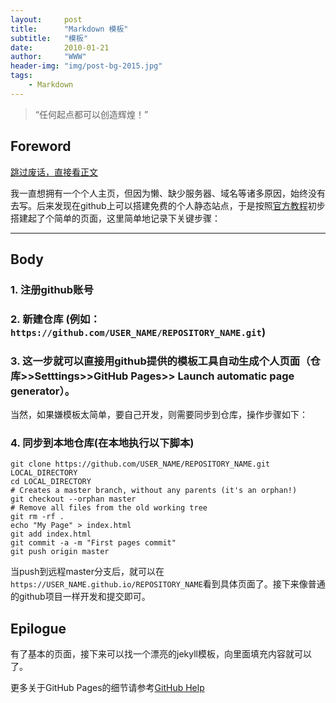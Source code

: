 ```yaml
---
layout:     post
title:      "Markdown 模板"
subtitle:   "模板"
date:       2010-01-21
author:     "WWW"
header-img: "img/post-bg-2015.jpg"
tags:
    - Markdown
---
```


> “任何起点都可以创造辉煌！”

<span id="前言"></span>
## Foreword

[跳过废话，直接看正文](#Body)

我一直想拥有一个个人主页，但因为懒、缺少服务器、域名等诸多原因，始终没有去写。后来发现在github上可以搭建免费的个人静态站点，于是按照[官方教程](https://help.github.com/articles/creating-project-pages-from-the-command-line/)初步搭建起了个简单的页面，这里简单地记录下关键步骤：

---
<span id="正文"></span>
## Body

### 1. 注册github账号

### 2. 新建仓库 (例如：`https://github.com/USER_NAME/REPOSITORY_NAME.git`)

### 3. 这一步就可以直接用github提供的模板工具自动生成个人页面（仓库>>Setttings>>GitHub Pages>> Launch automatic page generator）。

当然，如果嫌模板太简单，要自己开发，则需要同步到仓库，操作步骤如下：

### 4. 同步到本地仓库(在本地执行以下脚本)

```
git clone https://github.com/USER_NAME/REPOSITORY_NAME.git LOCAL_DIRECTORY
cd LOCAL_DIRECTORY
# Creates a master branch, without any parents (it's an orphan!)
git checkout --orphan master
# Remove all files from the old working tree
git rm -rf .
echo "My Page" > index.html
git add index.html
git commit -a -m "First pages commit"
git push origin master
```

当push到远程master分支后，就可以在`https://USER_NAME.github.io/REPOSITORY_NAME`看到具体页面了。接下来像普通的github项目一样开发和提交即可。

<span id="后记"></span>
## Epilogue

有了基本的页面，接下来可以找一个漂亮的jekyll模板，向里面填充内容就可以了。

更多关于GitHub Pages的细节请参考[GitHub Help](https://help.github.com/categories/github-pages-basics/)